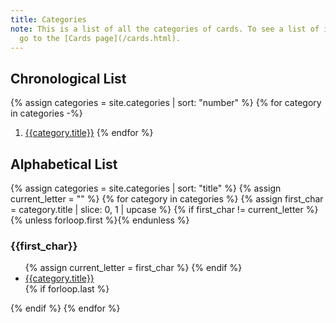 ```yaml
---
title: Categories
note: This is a list of all the categories of cards. To see a list of individual cards, 
  go to the [Cards page](/cards.html).
---
```

## Chronological List
{% assign categories = site.categories | sort: "number" %}
{% for category in categories -%}
1. [{{category.title}}]({{category.url}})
{% endfor %}

## Alphabetical List
{% assign categories = site.categories | sort: "title" %}
{% assign current_letter = "" %}
{% for category in categories %}
{% assign first_char = category.title | slice: 0, 1 | upcase %}
{% if first_char != current_letter %}
{% unless forloop.first %}</ul>{% endunless %}
### {{first_char}}
<ul>
{% assign current_letter = first_char %}
{% endif %}
<li><a href="{{category.url}}">{{category.title}}</a></li>
{% if forloop.last %}</ul>{% endif %}
{% endfor %}
